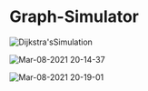 # Graph-Simulator

![Dijkstra'sSimulation](https://user-images.githubusercontent.com/42211866/110403176-a63ec980-804a-11eb-8735-d5262d70cf2e.gif)


![Mar-08-2021 20-14-37](https://user-images.githubusercontent.com/42211866/110403510-311fc400-804b-11eb-8474-0e363daf8e83.gif)


![Mar-08-2021 20-19-01](https://user-images.githubusercontent.com/42211866/110403698-8c51b680-804b-11eb-95d3-6723805ae197.gif)

